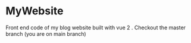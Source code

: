 # MyWebsite
Front end code of my blog website built with vue 2 .
Checkout the master branch (you are on main branch)

